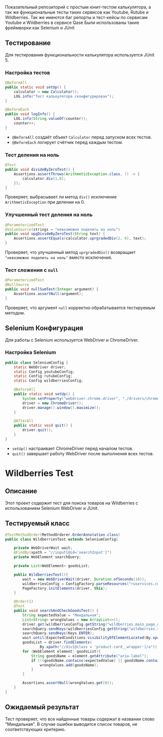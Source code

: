 Показательный репозиторий с простым юнит-тестом калькулятора, а так же функциональные тесты таких сервисов как Youtube, Rutube и Wildberries. Так же имеются баг репорты и тест-кейсы по сервисам Youtube и Wildberries в сервисе Qase
Были использованы такие фреймворки как Selenium и JUnit

## Тестирование

Для тестирования функциональности калькулятора используется JUnit 5.

### Настройка тестов
```java
@BeforeAll
public static void setUp() {
    calculator = new Calculator();
    LOG.info("Тест калькулятора сконфигурирован");
}

@BeforeEach
public void logInfo() {
    LOG.info(String.valueOf(counter));
    counter++;
}
```
- `@BeforeAll` создаёт объект `Calculator` перед запуском всех тестов.
- `@BeforeEach` логирует счётчик перед каждым тестом.

### Тест деления на ноль
```java
@Test
public void divideByZeroTest() {
    Assertions.assertThrows(ArithmeticException.class, () -> {
        calculator.div(1,0);
    });
}
```
Проверяет, выбрасывает ли метод `div()` исключение `ArithmeticException` при делении на 0.

### Улучшенный тест деления на ноль
```java
@ParameterizedTest
@ValueSource(strings = "невозможно поделить на ноль")
public void upgDivideByZeroTest(String text) {
    Assertions.assertEquals(calculator.uprgradedDiv(2, 0), text);
}
```
Проверяет, что улучшенный метод `uprgradedDiv()` возвращает `"невозможно поделить на ноль"` вместо исключения.

### Тест сложения с `null`
```java
@ParameterizedTest
@NullSource
public void nullSumTest(Integer argument) {
    Assertions.assertNull(argument);
}
```
Проверяет, что аргумент `null` корректно обрабатывается тестируемым методом.

## Selenium Конфигурация

Для работы с Selenium используется WebDriver и ChromeDriver.

### Настройка Selenium
```java
public class SeleniumConfig {
    static WebDriver driver;
    static Config youtubeConfig;
    static Config rutubeConfig;
    static Config wildberriesConfig;

    @BeforeAll
    public static void setUp() {
        System.setProperty("webdriver.chrome.driver", "./drivers/chromedriver.exe");
        driver = new ChromeDriver();
        driver.manage().window().maximize();
    }

    @AfterAll
    public static void quit() {
        driver.quit();
    }
}
```
- `setUp()` настраивает ChromeDriver перед началом тестов.
- `quit()` завершает работу WebDriver после выполнения всех тестов.

# Wildberries Test

## Описание
Этот проект содержит тест для поиска товаров на Wildberries с использованием Selenium WebDriver и JUnit.

## Тестируемый класс
```java
@TestMethodOrder(MethodOrderer.OrderAnnotation.class)
public class WildberriesTest extends SeleniumConfig{

    private WebDriverWait wait;
    @FindBy(xpath = "//input[@id='searchInput']")
    private WebElement searchQuery;

    private List<WebElement> goodsList;

    public WildberriesTest(){
        wait = new WebDriverWait(driver, Duration.ofSeconds(10));
        wildberriesConfig = ConfigFactory.parseResources("ruservices.conf");
        PageFactory.initElements(driver, this);
    }

    @Order(1)
    @Test
    public void searchAndCheckGoodsTest() {
        String expectedValue = "Миндальная";
        List<String> wrongValues = new ArrayList<>();
        driver.get(wildberriesConfig.getString("wildberries.main_page_url"));
        searchQuery.sendKeys(wildberriesConfig.getString("wildberries.search_text"));
        searchQuery.sendKeys(Keys.ENTER);
        wait.until(ExpectedConditions.visibilityOfElementLocated(By.xpath("//div[@class = 'product-card__wrapper']/a")));
        goodsList = driver.findElements(
                By.xpath("//div[@class = 'product-card__wrapper']/a"));
        for (WebElement element: goodsList){
            String goodsName = element.getAttribute("aria-label");
            if (!(goodsName.contains(expectedValue) || goodsName.contains(expectedValue.toLowerCase()))) {
                wrongValues.add(goodsName);
            }
        }

        Assertions.assertNull(wrongValues.get(0));
    }
}
```

## Ожидаемый результат
Тест проверяет, что все найденные товары содержат в названии слово "Миндальная". В случае ошибки выводится список товаров, не соответствующих критерию.


